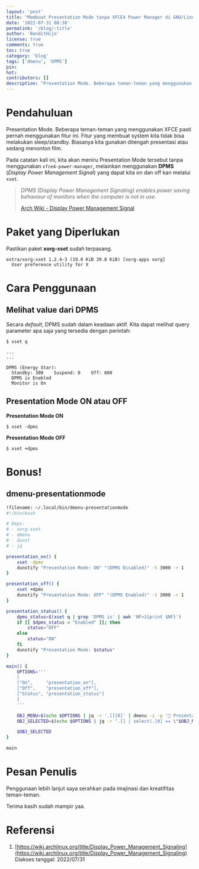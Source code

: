 ```yaml
---
layout: 'post'
title: "Membuat Presentation Mode tanpa XFCE4 Power Manager di GNU/Linux (Bonus! dmenu-presentationmode)"
date: '2022-07-31 08:38'
permalink: '/blog/:title'
author: 'BanditHijo'
license: true
comments: true
toc: true
category: 'blog'
tags: ['dmenu', 'DPMS']
pin:
hot:
contributors: []
description: "Presentation Mode. Beberapa teman-teman yang menggunakan XFCE pasti pernah menggunakan fitur ini. Fitur yang membuat system kita tidak bisa melakukan sleep/standby. Biasanya kita gunakan ditengah presentasi atau sedang menonton film. Pada catatan kali ini, kita akan meniru Presentation Mode tersebut tanpa menggunakan xfce4-power-manager, melainkan menggunakan DPMS (Display Power Management Signal) yang dapat kita on dan off kan melalui xset."
---
```


# Pendahuluan

Presentation Mode. Beberapa teman-teman yang menggunakan XFCE pasti pernah menggunakan fitur ini. Fitur yang membuat system kita tidak bisa melakukan sleep/standby. Biasanya kita gunakan ditengah presentasi atau sedang menonton film.

Pada catatan kali ini, kita akan meniru Presentation Mode tersebut tanpa menggunakan `xfce4-power-manager`, melainkan menggunakan **DPMS** (*Display Power Management Signal*) yang dapat kita on dan off kan melalui `xset`.

> *DPMS (Display Power Management Signaling) enables power saving behaviour of monitors when the computer is not in use.*
>
> [Arch Wiki - Display Power Management Signal](https://wiki.archlinux.org/title/Display_Power_Management_Signaling)


# Paket yang Diperlukan

Pastikan paket **xorg-xset** sudah terpasang.

```
extra/xorg-xset 1.2.4-3 (19.0 KiB 39.8 KiB) [xorg-apps xorg]
  User preference utility for X
```


# Cara Penggunaan


## Melihat value dari DPMS

Secara *default*, DPMS sudah dalam keadaan aktif. Kita dapat melihat query parameter apa saja yang tersedia dengan perintah:

```
$ xset q
```

```
...
...

DPMS (Energy Star):
  Standby: 300    Suspend: 0    Off: 600
  DPMS is Enabled
  Monitor is On
````


## Presentation Mode ON atau OFF

**Presentation Mode ON**

```
$ xset -dpms
```

**Presentation Mode OFF**

```
$ xset +dpms
```


# Bonus!


## dmenu-presentationmode

```bash
!filename: ~/.local/bin/dmenu-presentationmode
#!/bin/bash

# Deps:
# - xorg-xset
# - dmenu
# - dunst
# - jq

presentation_on() {
    xset -dpms
    dunstify "Presentation Mode: ON" "(DPMS Disabled)" -t 3000 -r 1
}

presentation_off() {
    xset +dpms
    dunstify "Presentation Mode: OFF" "(DPMS Enabled)" -t 3000 -r 1
}

presentation_status() {
    dpms_status=$(xset q | grep 'DPMS is' | awk 'NF>1{print $NF}')
    if [[ $dpms_status = "Enabled" ]]; then
        status="OFF"
    else
        status="ON"
    fi
    dunstify "Presentation Mode: $status"
}

main() {
    OPTIONS='''
    [
    ["On",     "presentation_on"],
    ["Off",    "presentation_off"],
    ["Status", "presentation_status"]
    ]
    '''

    OBJ_MENU=$(echo $OPTIONS | jq -r '.[][0]' | dmenu -i -p ' Presentation Mode')
    OBJ_SELECTED=$(echo $OPTIONS | jq -r ".[] | select(.[0] == \"$OBJ_MENU\") | .[1]")

    $OBJ_SELECTED
}

main
```


# Pesan Penulis

Penggunaan lebih lanjut saya serahkan pada imajinasi dan kreatifitas teman-teman.

Terima kasih sudah mampir yaa.


# Referensi

1. [https://wiki.archlinux.org/title/Display_Power_Management_Signaling](https://wiki.archlinux.org/title/Display_Power_Management_Signaling)
<br>Diakses tanggal: 2022/07/31
